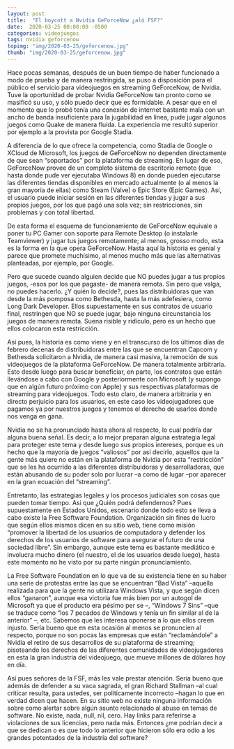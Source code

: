 ```yaml
---
layout: post
title:  "El boycott a Nvidia GeForceNow ¿aló FSF?"
date:  2020-03-25 00:00:00 -0500
categories: videojuegos
tags: nvidia geforcenow 
topimg: "img/2020-03-25/geforcenow.jpg"
thumb: "img/2020-03-25/geforcenow.jpg"
---
```


Hace pocas semanas, después de un buen tiempo de haber funcionado a modo de prueba y de manera restringida, se puso a disposición para el público el servicio para videojuegos en streaming GeForceNow, de Nvidia. Tuve la oportunidad de probar Nvidia GeForceNow tan pronto como se masificó su uso, y sólo puedo decir que es formidable. A pesar que en el momento que lo probé tenía una conexión de internet bastante mala con un ancho de banda insuficiente para la jugabilidad en línea, pude jugar algunos juegos como Quake de manera fluída. La experiencia me resultó superior por ejemplo a la provista por Google Stadia. 

A diferencia de lo que ofrece la competencia, como Stadia de Google o XCloud de Microsoft, los juegos de GeForceNow no dependen directamente de que sean “soportados” por la plataforma de streaming. En lugar de eso, GeForceNow provee de un completo sistema de escritorio remoto (que hasta donde pude ver ejecutaba Windows 8) en donde pueden ejecutarse las diferentes tiendas disponibles en mercado actualmente (o al menos la gran mayoría de ellas) como Steam (Valve) o Epic Store (Epic Games). Así, el usuario puede iniciar sesión en las diferentes tiendas y jugar a sus propios juegos, por los que pagó una sola vez; sin restricciones, sin problemas y con total libertad.

De esta forma el esquema de funcionamiento de GeForceNow equivale a poner tu PC Gamer con soporte para Remote Desktop (o instalarle Teamviewer) y jugar tus juegos remotamente; al menos, grosso modo, esta es la forma en la que opera GeForceNow. Hasta aquí la historia es genial y parece que promete muchísimo, al menos mucho más que las alternativas planteadas, por ejemplo, por Google. 

Pero que sucede cuando alguien decide que NO puedes jugar a tus propios juegos, -esos por los que pagaste- de manera remota. Sin pero que valga, no puedes hacerlo. ¿Y quién lo decide?, pues las distribuidoras que van desde la más pomposa como Bethesda, hasta la más adefesiera, como Long Dark Developer. Ellos supuestamente en sus contratos de usuario final, restringen que NO se puede jugar, bajo ninguna circunstancia los juegos de manera remota. Suena risible y ridículo, pero es un hecho que ellos colocaron esta restricción. 


Así pues, la historia es como viene y en el transcurso de los últimos días de febrero decenas de distribuidoras entre las que se encuentran Capcom y Bethesda solicitaron a Nvidia, de manera casi masiva, la remoción de sus videojuegos de la plataforma GeForceNow. De manera totalmente arbitraria. Esto desde luego para buscar beneficiar, en parte, los contratos que están llevándose a cabo con Google y posteriormente con Microsoft (y supongo que en algún futuro próximo con Apple) y sus respectivas plataformas de streaming para videojuegos. Todo esto claro, de manera arbitraria y en directo perjuicio para los usuarios, en este caso los videojugadores que pagamos ya por nuestros juegos y tenemos el derecho de usarlos donde nos venga en gana. 

Nvidia no se ha pronunciado hasta ahora al respecto, lo cual podría dar alguna buena señal. Es decir, a lo mejor preparan alguna estrategia legal para proteger este tema y desde luego sus propios intereses, porque es un hecho que la mayoría de juegos “valiosos” por así decirlo, aquellos que la gente más quiere no están en la plataforma de Nvidia por esta “restricción” que se les ha ocurrido a las diferentes distribuidoras y desarrolladoras, que están abusando de su poder solo por lucrar –a como dé lugar –por aparecer en la gran ecuación del “streaming”. 

Entretanto, las estrategias legales y los procesos judiciales son cosas que pueden tomar tiempo. Asi que ¿Quién podrá defendernos? Pues supuestamente en Estados Unidos, escenario donde todo esto se lleva a cabo existe la Free Software Foundation. Organización sin fines de lucro que según ellos mismos dicen en su sitio web, tiene como misión “promover la libertad de los usuarios de computadora y defender los derechos de los usuarios de software para asegurar el futuro de una sociedad libre”. Sin embargo, aunque este tema es bastante mediático e involucra mucho dinero (el nuestro, el de los usuarios desde luego), hasta este momento no he visto por su parte ningún pronunciamiento. 


La Free Software Foundation en lo que va de su existencia tiene en su haber una serie de protestas entre las que se encuentran “Bad Vista” –aquella realizada para que la gente no utilizara Windows Vista, y que según dicen ellos “ganaron”, aunque esa victoria fue más bien por un autogol de Microsoft ya que el producto era pésimo per se –, “Windows 7 Sins” –que se traduce como “los 7 pecados de Windows y tenía un fin similar al de la anterior” –, etc. Sabemos que les interesa oponerse a lo que ellos creen injusto. Sería bueno que en esta ocasión al menos se pronuncien al respecto, porque no son pocas las empresas que están “reclamándole” a Nvidia el retiro de sus desarrollos de su plataforma de streaming; pisoteando los derechos de las diferentes comunidades de videojugadores en esta la gran industria del videojuego, que mueve millones de dólares hoy en día.

 
Así pues señores de la FSF, más les vale prestar atención. Sería bueno que además de defender a su vaca sagrada, el gran Richard Stallman –al cual criticar resulta, para ustedes, ser políticamente incorrecto –hagan lo que en verdad dicen que hacen. En su sitio web no existe ninguna información sobre como alertar sobre algún asunto relacionado al abuso en temas de software. No existe, nada, null, nil, cero. Hay links para referirse a violaciones de sus licencias, pero nada más. Entonces ¿me podrían decir a que se dedican o es que todo lo anterior que hicieron sólo era odio a los grandes potentados de la industria del software?


